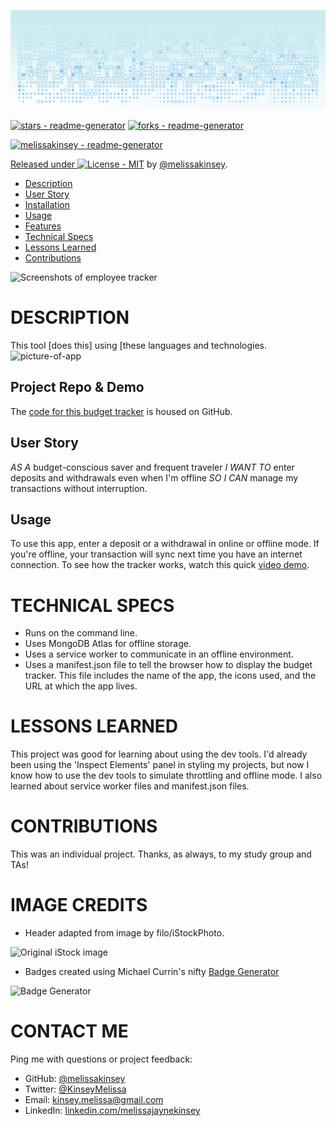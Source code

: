 
	
![readme-header](assets/readme-header.png)
	
[![stars - readme-generator](https://img.shields.io/github/stars/melissakinsey/readme-generator?style=social)](https://github.com/melissakinsey/readme-generator)
[![forks - readme-generator](https://img.shields.io/github/forks/melissakinsey/readme-generator?style=social)](https://github.com/melissakinsey/readme-generator)

[![melissakinsey - readme-generator](https://img.shields.io/static/v1?label=melissakinsey&message=readme-generator&color=blue&logo=github)](https://github.com/melissakinsey/readme-generator)
<div align="center">
</div>

[Released under ![License - MIT](https://img.shields.io/badge/License-MIT-blue)](#license) by [@melissakinsey](https://github.com/melissakinsey).	
	
* [Description](#Description)
* [User Story](#User_Story)
* [Installation](#Installation)
* [Usage](#Usage)
* [Features](#Features)
* [Technical Specs](#Technical_Specs)
* [Lessons Learned](#Lessons_Learned)
* [Contributions](#Contributions)
	
![Screenshots of employee tracker](assets/employee-schema-cover.png)

# DESCRIPTION
This tool [does this] using [these languages and technologies. 
![picture-of-app](assets/screenshot.png)

## Project Repo & Demo
The [code for this budget tracker](https://github.com/melissakinsey/budget-tracker) is housed on GitHub.  
		
## User Story
*AS A* budget-conscious saver and frequent traveler *I WANT TO* enter deposits and withdrawals even when I'm offline *SO I CAN* manage my transactions without interruption.	
	
## Usage
To use this app, enter a deposit or a withdrawal in online or offline mode. If you're offline, your transaction will sync next time you have an internet connection. To see how the tracker works, watch this quick [video demo](https://youtu.be/loremipsum).

# TECHNICAL SPECS
* Runs on the command line. 
* Uses MongoDB Atlas for offline storage. 
* Uses a service worker to communicate in an offline environment.
* Uses a manifest.json file to tell the browser how to display the budget tracker. This file includes the name of the app, the icons used, and the URL at which the app lives.
	
# LESSONS LEARNED 
This project was good for learning about using the dev tools. I'd already been using the 'Inspect Elements' panel in styling my projects, but now I know how to use the dev tools to simulate throttling and offline mode. I also learned about service worker files and manifest.json files.

# CONTRIBUTIONS
This was an individual project. Thanks, as always, to my study group and TAs!
	
# IMAGE CREDITS
* Header adapted from image by filo/iStockPhoto.

![Original iStock image](assets/header-original.png)  
* Badges created using Michael Currin's nifty [Badge Generator](https://michaelcurrin.github.io/badge-generator/#/repo)

![Badge Generator](assets/badge-generator.png) 

# CONTACT ME
Ping me with questions or project feedback:
* GitHub: [@melissakinsey](https://melissakinsey.github.io/portfolio/)
* Twitter: [@KinseyMelissa](https://twitter.com/KinseyMelissa)
* Email: [kinsey.melissa@gmail.com](mailto:kinsey.melissa@gmail.com)
* LinkedIn: [linkedin.com/melissajaynekinsey](https://www.linkedin.com/in/melissajaynekinsey/)